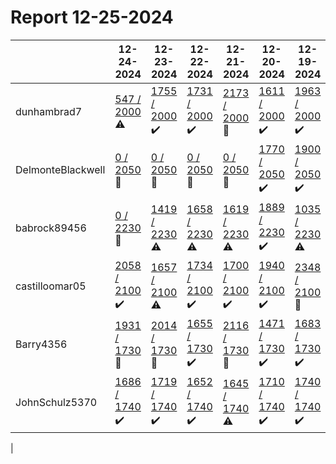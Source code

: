 # Report 12-25-2024
| | 12-24-2024 | 12-23-2024 | 12-22-2024 | 12-21-2024 | 12-20-2024 | 12-19-2024 | 12-18-2024 |
| --- | --- | --- | --- | --- | --- | --- | --- |
| dunhambrad7 | [547 / 2000](https://www.myfitnesspal.com/food/diary/dunhambrad7?date=2024-12-24) :warning: | [1755 / 2000](https://www.myfitnesspal.com/food/diary/dunhambrad7?date=2024-12-23) :heavy_check_mark: | [1731 / 2000](https://www.myfitnesspal.com/food/diary/dunhambrad7?date=2024-12-22) :heavy_check_mark: | [2173 / 2000](https://www.myfitnesspal.com/food/diary/dunhambrad7?date=2024-12-21) :no_entry_sign: | [1611 / 2000](https://www.myfitnesspal.com/food/diary/dunhambrad7?date=2024-12-20) :heavy_check_mark: | [1963 / 2000](https://www.myfitnesspal.com/food/diary/dunhambrad7?date=2024-12-19) :heavy_check_mark: | [1918 / 2000](https://www.myfitnesspal.com/food/diary/dunhambrad7?date=2024-12-18) :heavy_check_mark: |
| DelmonteBlackwell | [0 / 2050](https://www.myfitnesspal.com/food/diary/DelmonteBlackwell?date=2024-12-24) :no_entry_sign: | [0 / 2050](https://www.myfitnesspal.com/food/diary/DelmonteBlackwell?date=2024-12-23) :no_entry_sign: | [0 / 2050](https://www.myfitnesspal.com/food/diary/DelmonteBlackwell?date=2024-12-22) :no_entry_sign: | [0 / 2050](https://www.myfitnesspal.com/food/diary/DelmonteBlackwell?date=2024-12-21) :no_entry_sign: | [1770 / 2050](https://www.myfitnesspal.com/food/diary/DelmonteBlackwell?date=2024-12-20) :heavy_check_mark: | [1900 / 2050](https://www.myfitnesspal.com/food/diary/DelmonteBlackwell?date=2024-12-19) :heavy_check_mark: | [0 / 2050](https://www.myfitnesspal.com/food/diary/DelmonteBlackwell?date=2024-12-18) :no_entry_sign: |
| babrock89456 | [0 / 2230](https://www.myfitnesspal.com/food/diary/babrock89456?date=2024-12-24) :no_entry_sign: | [1419 / 2230](https://www.myfitnesspal.com/food/diary/babrock89456?date=2024-12-23) :warning: | [1658 / 2230](https://www.myfitnesspal.com/food/diary/babrock89456?date=2024-12-22) :warning: | [1619 / 2230](https://www.myfitnesspal.com/food/diary/babrock89456?date=2024-12-21) :warning: | [1889 / 2230](https://www.myfitnesspal.com/food/diary/babrock89456?date=2024-12-20) :heavy_check_mark: | [1035 / 2230](https://www.myfitnesspal.com/food/diary/babrock89456?date=2024-12-19) :warning: | [1862 / 2230](https://www.myfitnesspal.com/food/diary/babrock89456?date=2024-12-18) :heavy_check_mark: |
| castilloomar05 | [2058 / 2100](https://www.myfitnesspal.com/food/diary/castilloomar05?date=2024-12-24) :heavy_check_mark: | [1657 / 2100](https://www.myfitnesspal.com/food/diary/castilloomar05?date=2024-12-23) :warning: | [1734 / 2100](https://www.myfitnesspal.com/food/diary/castilloomar05?date=2024-12-22) :heavy_check_mark: | [1700 / 2100](https://www.myfitnesspal.com/food/diary/castilloomar05?date=2024-12-21) :heavy_check_mark: | [1940 / 2100](https://www.myfitnesspal.com/food/diary/castilloomar05?date=2024-12-20) :heavy_check_mark: | [2348 / 2100](https://www.myfitnesspal.com/food/diary/castilloomar05?date=2024-12-19) :no_entry_sign: | [1742 / 2100](https://www.myfitnesspal.com/food/diary/castilloomar05?date=2024-12-18) :heavy_check_mark: |
| Barry4356 | [1931 / 1730](https://www.myfitnesspal.com/food/diary/Barry4356?date=2024-12-24) :no_entry_sign: | [2014 / 1730](https://www.myfitnesspal.com/food/diary/Barry4356?date=2024-12-23) :no_entry_sign: | [1655 / 1730](https://www.myfitnesspal.com/food/diary/Barry4356?date=2024-12-22) :heavy_check_mark: | [2116 / 1730](https://www.myfitnesspal.com/food/diary/Barry4356?date=2024-12-21) :no_entry_sign: | [1471 / 1730](https://www.myfitnesspal.com/food/diary/Barry4356?date=2024-12-20) :heavy_check_mark: | [1683 / 1730](https://www.myfitnesspal.com/food/diary/Barry4356?date=2024-12-19) :heavy_check_mark: | [1608 / 1730](https://www.myfitnesspal.com/food/diary/Barry4356?date=2024-12-18) :heavy_check_mark: |
| JohnSchulz5370 | [1686 / 1740](https://www.myfitnesspal.com/food/diary/JohnSchulz5370?date=2024-12-24) :heavy_check_mark: | [1719 / 1740](https://www.myfitnesspal.com/food/diary/JohnSchulz5370?date=2024-12-23) :heavy_check_mark: | [1652 / 1740](https://www.myfitnesspal.com/food/diary/JohnSchulz5370?date=2024-12-22) :heavy_check_mark: | [1645 / 1740](https://www.myfitnesspal.com/food/diary/JohnSchulz5370?date=2024-12-21) :warning: | [1710 / 1740](https://www.myfitnesspal.com/food/diary/JohnSchulz5370?date=2024-12-20) :heavy_check_mark: | [1740 / 1740](https://www.myfitnesspal.com/food/diary/JohnSchulz5370?date=2024-12-19) :heavy_check_mark: | [1679 / 1740](https://www.myfitnesspal.com/food/diary/JohnSchulz5370?date=2024-12-18) :heavy_check_mark: |
|